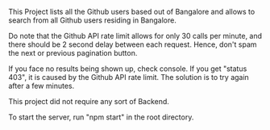 This Project lists all the Github users based out of Bangalore and allows to search from all Github users residing in Bangalore.

Do note that the Github API rate limit allows for only 30 calls per minute, and there should be 2 second delay between each request. Hence, don't spam the next or previous pagination button.

If you face no results being shown up, check console. If you get "status 403", it is caused by the Github API rate limit. The solution is to try again after a few minutes.

This project did not require any sort of Backend.

To start the server, run "npm start" in the root directory.
